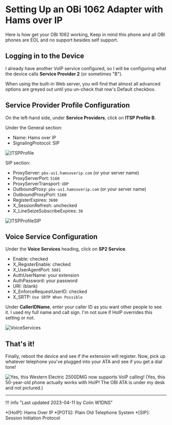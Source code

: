# Setting Up an OBi 1062 Adapter with Hams over IP

Here is how get your OBi 1062 working, Keep in mind this phone and all OBI phones are EOL and no support besides self support. 

## Logging in to the Device

I already have another VoIP service configured, so I will be configuring what the device calls **Service Provider 2** (or sometimes "B").

When using the built-in Web server, you will find that almost all advanced options are greyed out until you un-check that row's Default checkbox.

## Service Provider Profile Configuration

On the left-hand side, under **Service Providers**, click on **ITSP Profile B**.

Under the General section:

* Name: Hams over IP
* SignalingProtocol: SIP

![ITSPProfile](https://user-images.githubusercontent.com/19931245/231046347-6e35f7b6-c6be-4260-bb5c-abb35194a735.png)

SIP section:

* ProxyServer: `pbx-us1.hamsoverip.com` (or your server name)
* ProxyServerPort: `5160`
* ProxyServerTransport: `UDP`
* OutboundProxy: `pbx-us1.hamsoverip.com` (or your server name)
* OutboundProxyPort: `5160`
* RegisterExpires: `3600`
* X_SessionRefresh: unchecked
* X_LineSeizeSubscribeExpires: `30`

![ITSPProfileSIP](https://user-images.githubusercontent.com/19931245/231046413-f732be9a-2985-479a-9721-c3f2fa9d894c.png)

## Voice Service Configuration

Under the **Voice Services** heading, click on **SP2 Service**.

* Enable: checked
* X_RegisterEnable: checked
* X_UserAgentPort: `5081`
* AuthUserName: your extension
* AuthPassword: your password
* URI: (blank)
* X_EnforceRequestUserID: checked
* X_SRTP: `Use SRTP When Possible`

Under **CallerIDName**, enter your caller ID as you want other people to see it.  I used my full name and call sign.  I'm not sure if HoIP overrides this setting or not.

![VoiceServices](https://user-images.githubusercontent.com/19931245/231046325-be5aa42f-0aab-459e-a0ba-e9a537c7f3cc.png)

## That's it!

Finally, reboot the device and see if the extension will register.  Now, pick up whatever telephone you've plugged into your ATA and see if you get a dial tone!

![Yes, this Western Electric 2500DMG now supports VoIP calling!](https://user-images.githubusercontent.com/19931245/231046451-33b4da9a-7c52-47d4-bdb7-96ecfef54618.jpg)
(Yes, this 50-year-old phone actually works with HoIP!  The OBi ATA is under my desk and not pictured.)

----

!!! info "Last updated 2023-04-11 by Colin W1DNS"

*[HoIP]: Hams Over IP
*[POTS]: Plain Old Telephone System
*[SIP]: Session Initiation Protocol
